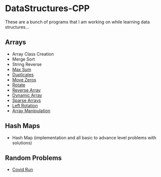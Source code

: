 # DataStructures-CPP
These are a bunch of programs that I am working on while learning data structures...

## Arrays
- Array Class Creation
- Merge Sort
- String Reverse
- [Max Sum](https://leetcode.com/problems/maximum-subarray/description/)
- [Duplicates](https://leetcode.com/problems/contains-duplicate/description/)
- [Move Zeros](https://leetcode.com/problems/move-zeroes/description/)
- [Rotate](https://leetcode.com/problems/rotate-array/description/)
- [Reverse Array](https://www.hackerrank.com/challenges/arrays-ds/problem)
- [Dynamic Array](https://www.hackerrank.com/challenges/dynamic-array/problem)
- [Sparse Arrays](https://www.hackerrank.com/challenges/sparse-arrays/problem)
- [Left Rotation](https://www.hackerrank.com/challenges/array-left-rotation/problem)
- [Array Manipulation](https://www.hackerrank.com/challenges/crush/problem)

## Hash Maps
- Hash Map (implementation and all basic to advance level problems with solutions)

## Random Problems
- [Covid Run](https://www.codechef.com/OCT20B/problems/CVDRUN)

